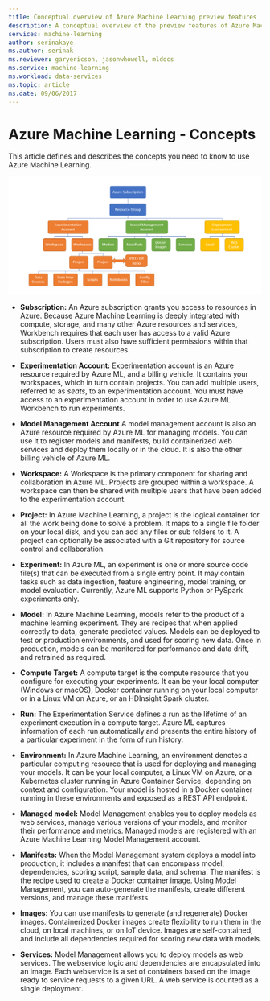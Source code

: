 ```yaml
---
title: Conceptual overview of Azure Machine Learning preview features | Microsoft Docs
description: A conceptual overview of the preview features of Azure Machine Learning, such as subscriptions, accounts, workspaces, projects, etc.
services: machine-learning
author: serinakaye
ms.author: serinak
ms.reviewer: garyericson, jasonwhowell, mldocs
ms.service: machine-learning
ms.workload: data-services
ms.topic: article
ms.date: 09/06/2017 
---
```


# Azure Machine Learning - Concepts

This article defines and describes the concepts you need to know to use Azure Machine Learning. 

![Hierarchy of concepts](media/overview-general-concepts/hierarchy.png)

- **Subscription:** An Azure subscription grants you access to resources in Azure. Because Azure Machine Learning is deeply integrated with compute, storage, and many other Azure resources and services, Workbench requires that each user has access to a valid Azure subscription. Users must also have sufficient permissions within that subscription to create resources.


- **Experimentation Account:** Experimentation account is an Azure resource required by Azure ML, and a billing vehicle. It contains your workspaces, which in turn contain projects. You can add multiple users, referred to as _seats_, to an experimentation account. You must have access to an experimentation account in order to use Azure ML Workbench to run experiments. 


- **Model Management Account** A model management account is also an Azure resource required by Azure ML for managing models. You can use it to register models and manifests, build containerized web services and deploy them locally or in the cloud. It is also the other billing vehicle of Azure ML.


- **Workspace:** A Workspace is the primary component for sharing and collaboration in Azure ML. Projects are grouped within a workspace. A workspace can then be shared with multiple users that have been added to the experimentation account.


- **Project:** In Azure Machine Learning, a project is the logical container for all the work being done to solve a problem. It maps to a single file folder on your local disk, and you can add any files or sub folders to it. A project can optionally be associated with a Git repository for source control and collaboration.  

- **Experiment:** In Azure ML, an experiment is one or more source code file(s) that can be executed from a single entry point. It may contain tasks such as data ingestion, feature engineering, model training, or model evaluation. Currently, Azure ML supports Python or PySpark experiments only.


- **Model:** In Azure Machine Learning, models refer to the product of a machine learning experiment. They are recipes that when applied correctly to data, generate predicted values. Models can be deployed to test or production environments, and used for scoring new data. Once in production, models can be monitored for performance and data drift, and retrained as required. 

- **Compute Target:** A compute target is the compute resource that you configure for executing your experiments. It can be your local computer (Windows or macOS), Docker container running on your local computer or in a Linux VM on Azure, or an HDInsight Spark cluster.


- **Run:** The Experimentation Service defines a run as the lifetime of an experiment execution in a compute target. Azure ML captures information of each run automatically and presents the entire history of a particular experiment in the form of run history.

- **Environment:** In Azure Machine Learning, an environment denotes a particular computing resource that is used for deploying and managing your models. It can be your local computer, a Linux VM on Azure, or a Kubernetes cluster running in Azure Container Service, depending on context and configuration. Your model is hosted in a Docker container running in these environments and exposed as a REST API endpoint.


- **Managed model:** Model Management enables you to deploy models as web services, manage various versions of your models, and monitor their performance and metrics. Managed models are registered with an Azure Machine Learning Model Management account.

- **Manifests:** When the Model Management system deploys a model into production, it includes a manifest that can encompass model, dependencies, scoring script, sample data, and schema. The manifest is the recipe used to create a Docker container image. Using Model Management, you can auto-generate the manifests, create different versions, and manage these manifests. 


- **Images:** You can use manifests to generate (and regenerate) Docker images. Containerized Docker images create flexibility to run them in the cloud, on local machines, or on IoT device. Images are self-contained, and include all dependencies required for scoring new data with models. 

- **Services:** Model Management allows you to deploy models as web services. The webservice logic and dependencies are encapsulated into an image. Each webservice is a set of containers based on the image ready to service requests to a given URL. A web service is counted as a single deployment.

